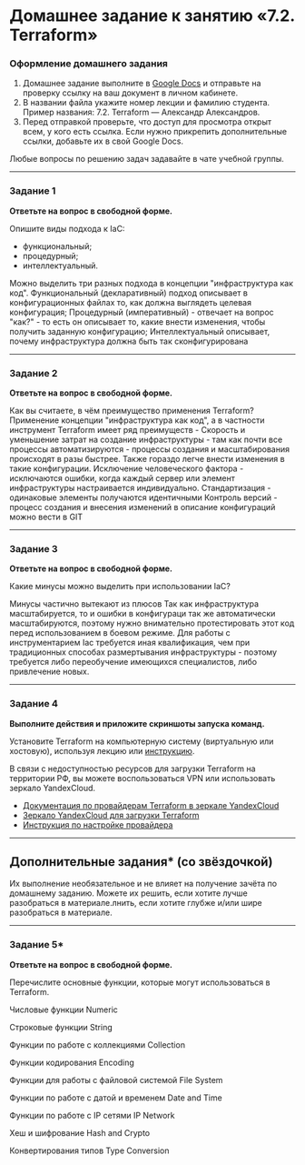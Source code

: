 # Домашнее задание к занятию «7.2. Terraform»


### Оформление домашнего задания

1. Домашнее задание выполните в [Google Docs](https://docs.google.com/) и отправьте на проверку ссылку на ваш документ в личном кабинете.  
1. В названии файла укажите номер лекции и фамилию студента. Пример названия: 7.2. Terraform — Александр Александров.
1. Перед отправкой проверьте, что доступ для просмотра открыт всем, у кого есть ссылка. Если нужно прикрепить дополнительные ссылки, добавьте их в свой Google Docs.

Любые вопросы по решению задач задавайте в чате учебной группы.

---

### Задание 1

**Ответьте на вопрос в свободной форме.**

Опишите виды подхода к IaC:

 * функциональный;
 * процедурный;
 * интеллектуальный.

Можно выделить три разных подхода в концепции "инфраструктура как код". 
Функциональный (декларативный) подход описывает в конфигурационных файлах то, как должна выглядеть целевая конфигурация; 
Процедурный (императивный) - отвечает на вопрос "как?" - то есть он описывает то, какие внести изменения, чтобы получить заданную конфигурацию; 
Интеллектуальный описывает, почему инфраструктура должна быть так сконфигурирована


---

### Задание 2

**Ответьте на вопрос в свободной форме.**

Как вы считаете, в чём преимущество применения Terraform?
Применение концепции "инфраструктура как код", а в частности инструмент Terraform имеет ряд преимуществ - 
Скорость и уменьшение затрат на создание инфраструктуры - там как почти все процессы автоматизируются - процессы создания и масштабирования происходят в разы быстрее. Также гораздо легче внести изменения в такие конфигурации.
Исключение человеческого фактора - исключаются ошибки, когда каждый сервер или элемент инфраструктуры настраивается индивидуально.
Стандартизация - одинаковые элементы получаются идентичными
Контроль версий - процесс создания и внесения изменений в описание конфигураций можно вести в GIT 
 
---

### Задание 3

**Ответьте на вопрос в свободной форме.**

Какие минусы можно выделить при использовании IaC?

Минусы частично вытекают из плюсов 
Так как инфраструктура масштабируется, то и ошибки в конфигураци так же автоматически масштабируются, поэтому нужно внимательно протестировать этот код перед использованием в боевом режиме.
Для работы с инструментарием Iac требуется иная квалификация, чем при традиционных способах размертывания инфраструктуры - поэтому требуется либо переобучение имеющихся специалистов, либо привлечение новых.

---

### Задание 4

**Выполните действия и приложите скриншоты запуска команд.**

Установите Terraform на компьютерную систему (виртуальную или хостовую), используя лекцию или [инструкцию](https://learn.hashicorp.com/tutorials/terraform/install-cli).    

В связи с недоступностью ресурсов для загрузки Terraform на территории РФ, вы можете  воспользоваться VPN или использовать зеркало YandexCloud.   
- [Документация по провайдерам Terraform в зеркале YandexCloud](https://registry.tfpla.net/browse/providers)   
- [Зеркало YandexCloud для загрузки Terraform](https://hashicorp-releases.yandexcloud.net/terraform/)    
- [Инструкция по настройке провайдера](https://cloud.yandex.ru/docs/tutorials/infrastructure-management/terraform-quickstart#configure-terraform)  

---

## Дополнительные задания* (со звёздочкой)

Их выполнение необязательное и не влияет на получение зачёта по домашнему заданию. Можете их решить, если хотите лучше разобраться в материале.лнить, если хотите глубже и/или шире разобраться в материале.

---

### Задание 5*

**Ответьте на вопрос в свободной форме.**

Перечислите основные функции, которые могут использоваться в Terraform. 

Числовые функции Numeric

Строковые функции String

Функции по работе с коллекциями Collection

Функции кодирования Encoding

Функции для работы с файловой системой File System

Функции по работе с датой и временем Date and Time

Функции по работе с IP сетями IP Network

Хеш и шифрование Hash and Crypto

Конвертирования типов Type Conversion






